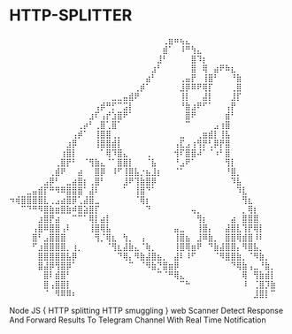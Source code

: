 # HTTP-SPLITTER


⠀⠀⠀⠀⠀⠀⠀⠀⠀⠀⠀⠀⠀⠀⠀⠀⠀⠀⠀⠀⠀⠀⠀⠀⠀⠀⠀⢀⣶⠶⢦⣄⠀⠀⠀⠀⠀⠀⠀⠀⠀⠀⠀⠀⠀⠀⠀
⠀⠀⠀⠀⠀⠀⠀⠀⠀⠀⠀⠀⠀⠀⠀⠀⠀⠀⠀⠀⠀⠀⠀⠀⠀⠀⠀⣾⠁⠀⠸⠛⢳⣄⠀⠀⠀⠀⠀⠀⠀⠀⠀⠀⠀⠀⠀
⠀⠀⠀⠀⠀⠀⠀⠀⠀⠀⠀⠀⠀⠀⠀⠀⠀⠀⠀⠀⠀⠀⠀⠀⠀⠀⣸⠃⠀⠀⠀⠀⣿⠹⡆⠀⠀⠀⠀⠀⠀⠀⠀⠀⠀⠀⠀
⠀⠀⠀⠀⠀⠀⠀⠀⠀⠀⠀⠀⠀⠀⠀⠀⠀⠀⠀⠀⠀⠀⠀⠀⠀⣰⠃⠀⠀⠀⠀⠀⣿⠀⢿⠀⣴⠟⠷⣆⠀⠀⠀⠀⠀⠀⠀
⠀⠀⠀⠀⠀⠀⠀⠀⠀⠀⠀⠀⠀⠀⠀⠀⠀⠀⠀⠀⠀⠀⠀⠀⣴⠃⠀⠀⠀⠀⢀⣤⡟⠀⢸⣿⠃⠀⠀⠘⣷⠀⠀⠀⠀⠀⠀
⠀⠀⠀⠀⠀⠀⠀⠀⠀⠀⠀⠀⠀⠀⠀⠀⠀⠀⠀⠀⠀⠀⢀⡾⠁⠀⠀⠀⠀⠀⣸⡿⠿⠟⢿⡏⠀⠀⠀⢀⣿⠀⠀⠀⠀⠀⠀
⠀⠀⠀⠀⠀⠀⠀⠀⠀⠀⠀⠀⠀⠀⠀⠀⠀⠀⣀⣀⣤⣾⠟⠀⠀⠀⠀⠀⠀⠀⢸⡇⠀⠀⣼⡇⠀⠀⠀⣸⡏⠀⠀⠀⠀⠀⠀
⠀⠀⠀⠀⠀⠀⠀⠀⠀⠀⠀⠀⠀⠀⠀⢠⡾⠛⡋⠉⣩⡇⠀⠀⠀⠀⠀⠀⠀⠀⠘⣷⣰⠟⠋⠁⠀⠀⢠⡟⠀⠀⠀⠀⠀⠀⠀
⠀⠀⠀⠀⠀⠀⠀⠀⠀⠀⠀⠀⠀⠀⣰⠏⢠⡞⣱⣿⠟⠁⠀⠀⠀⠀⠀⠀⠀⠀⠀⣿⠟⠀⠀⠀⠀⠀⣾⠃⠀⠀⠀⠀⠀⠀⠀
⠀⠀⠀⠀⠀⠀⠀⠀⠀⠀⠀⠀⢀⡴⠃⢀⣿⢁⣿⠁⠀⠀⠀⠀⠀⠀⠀⠀⠀⠀⠀⠉⠀⠀⠀⠀⣠⢰⣿⠀⠀⠀⠀⠀⠀⠀⠀
⠀⠀⠀⠀⠀⠀⠀⠀⠀⠀⠀⢠⡾⠁⠀⢸⣿⣿⢀⡀⠀⠀⠀⠀⠀⠀⠀⠀⠀⠀⣀⠀⠀⢀⣶⣾⡇⢸⣧⠀⠀⠀⠀⠀⠀⠀⠀
⠀⠀⠀⠀⠀⠀⠀⠀⠀⠀⣰⡿⠀⠀⠀⢸⣿⣿⣾⡇⠀⠀⠀⠀⠀⠀⠀⠀⠀⢠⣏⣠⢰⢻⡟⢃⡿⡟⣿⠀⠀⠀⠀⠀⠀⠀⠀
⠀⠀⠀⠀⠀⠀⠀⠀⠀⢰⣿⡇⠀⠀⠀⠀⠁⢿⠹⣿⣄⠀⠀⠀⢀⠀⠀⠀⠀⢺⠏⣿⣿⠼⠁⠈⠰⠃⣿⠀⠀⠀⠀⠀⠀⠀⠀
⠀⠀⠀⠀⠀⠀⠀⠀⢀⣿⡟⠃⠀⠈⢻⣷⣄⠈⠁⣿⣿⡇⠀⠀⠈⣧⠀⠀⠀⠘⣠⠟⠁⠀⠀⠀⠀⠀⢻⡇⠀⠀⠀⠀⠀⠀⠀
⠀⠀⠀⠀⠀⠀⠀⢀⣾⠟⠀⠀⣴⠀⠀⣿⡿⠀⠸⠋⢸⣿⣧⡐⣦⣸⡆⠀⠀⠈⠁⠀⠀⠀⠀⠀⠀⠀⠘⣿⡀⠀⠀⠀⠀⠀⠀
⠀⠀⠀⠀⠀⠀⣠⡿⠃⠀⣀⣴⣿⡆⢀⣿⠃⠀⠀⠀⣸⠟⢹⣷⣿⡿⠀⠀⠀⠀⠀⠀⠀⠀⠀⠀⠀⠀⠀⠹⣧⠀⠀⠀⠀⠀⠀
⠀⠀⠀⣀⣤⣾⡏⠛⠻⠿⣿⣿⣿⠁⣼⠇⠀⠀⠀⠀⠁⠀⢸⣿⠙⠁⠀⠀⠀⠀⠀⠀⠀⠀⠀⠀⠀⠀⠀⠀⠹⣇⠀⠀⠀⠀⠀
⠲⢾⣿⣿⣿⣿⣇⢀⣠⣴⣿⡿⢁⣼⣿⣀⠀⠀⠀⠀⠀⠀⠈⢿⡆⠀⠀⠀⠀⠀⠀⠀⠀⠀⠀⠀⠀⠀⠀⠀⠀⢻⣆⠀⠀⠀⠀
⠀⠀⠉⠙⠛⠻⣿⣷⣶⣿⣷⠾⣿⣵⣿⡏⠀⠀⠀⠀⠀⠀⠀⠀⠙⠀⠀⠀⠀⠀⠀⠀⢤⡀⠀⠀⠀⠀⠀⠀⠀⡀⢿⡆⠀⠀⠀
⠀⠀⠀⠀⠀⣰⣿⡟⣴⠀⠀⠉⠉⠁⢿⡇⣴⡇⠀⠀⠀⠀⠀⠀⠀⠀⠀⠀⠀⠀⠀⠀⠀⢻⡆⠀⠀⠀⠀⣴⠀⣿⣿⣿⠀⠀⠀
⠀⠀⠀⠀⢠⣿⠿⣿⣿⢠⠇⠀⠀⠀⢸⣿⢿⣧⠀⠀⠀⠀⠀⠀⠀⠀⠀⠀⠀⣤⣀⠀⠀⢸⣿⡄⠀⠀⣼⣿⣇⢹⡟⢿⡇⠀⠀
⠀⠀⠀⠀⣿⠃⣠⣿⣿⣿⠀⠀⠀⠀⠀⢻⡈⢿⣆⠀⢳⡀⠀⢠⠀⠀⠀⠀⠀⢸⣿⣦⠀⣸⠿⣷⡀⠀⣿⣿⢿⣾⣿⠸⠇⠀⠀
⠀⠀⠀⠀⠋⣰⣿⣿⣿⣿⡀⢰⡀⠀⠀⠀⠀⠈⢻⣆⣼⣷⣄⠈⢷⡀⠀⠀⠀⢸⣿⢿⣶⠟⠀⠙⣷⣼⣿⣿⡄⠻⣿⣧⡀⠀⠀
⠀⠀⠀⠀⠀⣿⣿⣿⣿⣿⣧⡿⠀⠀⠀⠀⠀⠀⠀⠙⢿⡄⠻⣷⣼⣿⣦⡀⠀⣼⠇⠸⠋⠀⠀⠀⠈⠻⣿⣿⣷⡀⠈⠻⣷⡀⠀
⠀⠀⠀⠀⠀⣿⣼⡿⢻⣿⡿⠁⠀⠀⠀⠀⠀⠀⠀⠀⠀⠉⠀⠈⠻⣷⡙⣿⣶⡿⠀⠀⠀⠀⠀⠀⠀⠀⠀⠙⢿⣷⢠⣀⠘⣷⡀
⠀⠀⠀⠀⠀⠀⣿⠇⣾⣿⠃⠀⠀⠀⠀⠀⠀⠀⠀⠀⠀⠀⠀⠀⠀⠀⠉⠈⠛⢿⣄⠀⠀⠀⠀⠀⠀⠀⠀⠀⠀⢿⠀⢻⣷⣾⡇
⠀⠀⠀⠀⠀⠀⣿⢠⣿⣿⡇⠀⠀⠀⠀⠀⠀⠀⠀⠀⠀⠀⠀⠀⠀⠀⠀⠀⠀⠀⠉⠓⠀⠀⠀⠀⠀⠀⠀⠀⠀⠸⠀⢈⣿⡹⣷
⠀⠀⠀⠀⠀⠀⠈⠀⠻⠿⠿⠆⠀⠀⠀⠀⠀⠀⠀⠀⠀⠀⠀⠀⠀⠀⠀⠀⠀⠀⠀⠀⠀⠀⠀⠀⠀⠀⠀⠀⠀⠀⠀⣸⣿⡇⠉


Node JS { HTTP splitting HTTP smuggling }
web Scanner Detect Response And Forward Results To Telegram Channel With Real Time Notification
